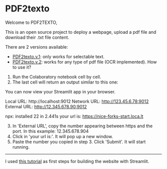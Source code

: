 #  PDF2texto

Welcome to PDF2TEXTO,

This is an open source project to deploy a webpage, upload a pdf file and download their .txt file content. 

There are 2 versions available:

* [PDF2texto.v.1](https://pdf2texto.streamlit.app/): only works for selectable text.
* [PDF2texto.v.2](https://colab.research.google.com/drive/1b5Vaa88WOSMKqvIBGRtgVcZmquNhv_eH?usp=sharing): works for any type of pdf file (OCR implemented).
How to use it?
1. Run the Colaboratory notebook cell by cell.
2. The last cell will return an output similar to this one:

  You can now view your Streamlit app in your browser.

  Local URL: http://localhost:9012
  Network URL: http://123.45.6.78:9012
  External URL: http://12.345.678.90:9012

npx: installed 22 in 2.441s
your url is: https://nice-forks-start.loca.lt

3. In 'External URL', copy the number appearing between https and the port. In this example: 12.345.678.904
4. Click in 'your url is:'. It will pop up a new window.
5. Paste the number you copied in step 3. Click 'Submit'. It will start running.



------------------------------
I used [this tutorial](https://www.youtube.com/watch?v=VqgUkExPvLY) as first steps for building the website with Streamlit.

